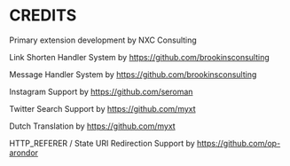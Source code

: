 CREDITS
=======

Primary extension development by NXC Consulting

Link Shorten Handler System by https://github.com/brookinsconsulting

Message Handler System by https://github.com/brookinsconsulting

Instagram Support by https://github.com/seroman

Twitter Search Support by https://github.com/myxt

Dutch Translation by https://github.com/myxt

HTTP_REFERER / State URI Redirection Support by https://github.com/op-arondor
